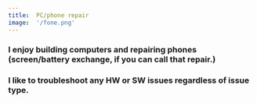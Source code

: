 ```yaml
---
title:  PC/phone repair
image:  '/fone.png'
---
```

### I enjoy building computers and repairing phones (screen/battery exchange, if you can call that repair.)

### I like to troubleshoot any HW or SW issues regardless of issue type.